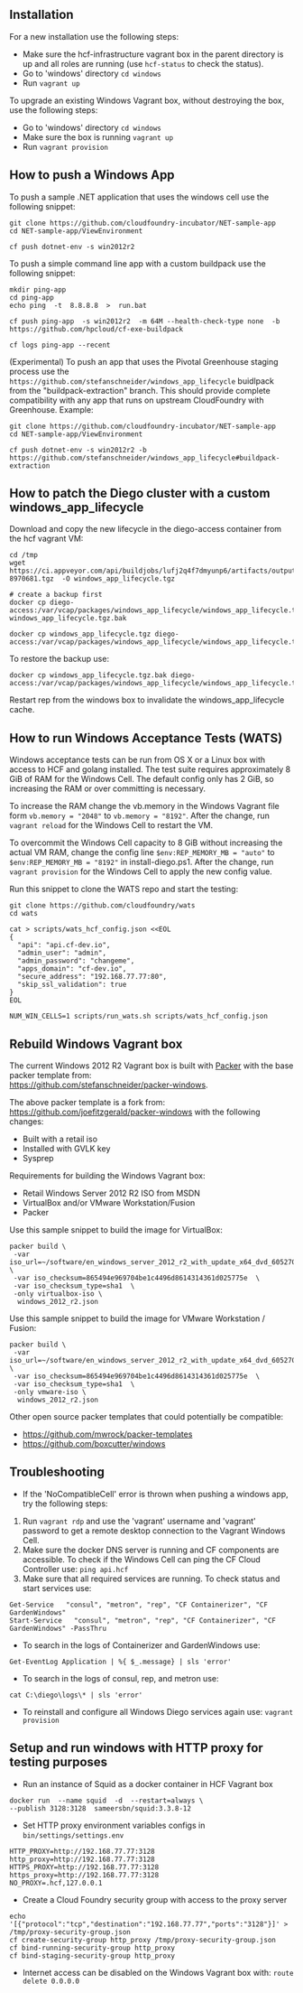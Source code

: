 ## Installation

For a new installation use the following steps:
- Make sure the hcf-infrastructure vagrant box in the parent directory is up and all roles are running (use `hcf-status` to check the status).
- Go to 'windows' directory `cd windows`
- Run `vagrant up`

To upgrade an existing Windows Vagrant box, without destroying the box, use the following steps:
- Go to 'windows' directory `cd windows`
- Make sure the box is running `vagrant up`
- Run `vagrant provision`

## How to push a Windows App

To push a sample .NET application that uses the windows cell use the following snippet:
```
git clone https://github.com/cloudfoundry-incubator/NET-sample-app
cd NET-sample-app/ViewEnvironment

cf push dotnet-env -s win2012r2
```

To push a simple command line app with a custom buildpack use the following snippet:
```
mkdir ping-app
cd ping-app
echo ping  -t  8.8.8.8  >  run.bat

cf push ping-app  -s win2012r2  -m 64M --health-check-type none  -b https://github.com/hpcloud/cf-exe-buildpack

cf logs ping-app --recent
```

(Experimental) To push an app that uses the Pivotal Greenhouse staging process use the  `https://github.com/stefanschneider/windows_app_lifecycle` buidlpack from the "buildpack-extraction" branch. This should provide complete compatibility with any app that runs on upstream CloudFoundry with Greenhouse.
Example:
```
git clone https://github.com/cloudfoundry-incubator/NET-sample-app
cd NET-sample-app/ViewEnvironment

cf push dotnet-env -s win2012r2 -b https://github.com/stefanschneider/windows_app_lifecycle#buildpack-extraction
```

## How to patch the Diego cluster with a custom windows_app_lifecycle

Download and copy the new lifecycle in the diego-access container from the hcf vagrant VM:
```
cd /tmp
wget https://ci.appveyor.com/api/buildjobs/lufj2q4f7dmyunp6/artifacts/output/windows_app_lifecycle-8970681.tgz  -O windows_app_lifecycle.tgz

# create a backup first
docker cp diego-access:/var/vcap/packages/windows_app_lifecycle/windows_app_lifecycle.tgz windows_app_lifecycle.tgz.bak

docker cp windows_app_lifecycle.tgz diego-access:/var/vcap/packages/windows_app_lifecycle/windows_app_lifecycle.tgz
```

To restore the backup use:
```
docker cp windows_app_lifecycle.tgz.bak diego-access:/var/vcap/packages/windows_app_lifecycle/windows_app_lifecycle.tgz
```

Restart rep from the windows box to invalidate the windows_app_lifecycle cache.

## How to run Windows Acceptance Tests (WATS)

Windows acceptance tests can be run from OS X or a Linux box with access to HCF and golang installed.
The test suite requires approximately 8 GiB of RAM for the Windows Cell. The default config only has 2 GiB, so increasing the RAM or over committing is necessary.

To increase the RAM change the vb.memory in the Windows Vagrant file form `vb.memory = "2048"` to `vb.memory = "8192"`. After the change, run `vagrant reload` for the Windows Cell to restart the VM.

To overcommit the Windows Cell capacity to 8 GiB without increasing the actual VM RAM, change the config line `$env:REP_MEMORY_MB = "auto"` to `$env:REP_MEMORY_MB = "8192"` in install-diego.ps1. After the change, run `vagrant provision` for the Windows Cell to apply the new config value.

Run this snippet to clone the WATS repo and start the testing:

```
git clone https://github.com/cloudfoundry/wats
cd wats

cat > scripts/wats_hcf_config.json <<EOL
{
  "api": "api.cf-dev.io",
  "admin_user": "admin",
  "admin_password": "changeme",
  "apps_domain": "cf-dev.io",
  "secure_address": "192.168.77.77:80",
  "skip_ssl_validation": true
}
EOL

NUM_WIN_CELLS=1 scripts/run_wats.sh scripts/wats_hcf_config.json
```

## Rebuild Windows Vagrant box

The current Windows 2012 R2 Vagrant box is built with [Packer](https://www.packer.io/) with the base packer template from:  
https://github.com/stefanschneider/packer-windows.

The above packer template is a fork from: https://github.com/joefitzgerald/packer-windows with the following changes:
 - Built with a retail iso
 - Installed with GVLK key
 - Sysprep

Requirements for building the Windows Vagrant box:
 - Retail Windows Server 2012 R2 ISO from MSDN
 - VirtualBox and/or VMware Workstation/Fusion
 - Packer


 Use this sample snippet to build the image for VirtualBox:
 ```
 packer build \
  -var iso_url=~/software/en_windows_server_2012_r2_with_update_x64_dvd_6052708.iso  \
  -var iso_checksum=865494e969704be1c4496d8614314361d025775e  \
  -var iso_checksum_type=sha1  \
  -only virtualbox-iso \
   windows_2012_r2.json
 ```

 Use this sample snippet to build the image for VMware Workstation / Fusion:
 ```
 packer build \
  -var iso_url=~/software/en_windows_server_2012_r2_with_update_x64_dvd_6052708.iso  \
  -var iso_checksum=865494e969704be1c4496d8614314361d025775e  \
  -var iso_checksum_type=sha1  \
  -only vmware-iso \
   windows_2012_r2.json
 ```

Other open source packer templates that could potentially be compatible:
 - https://github.com/mwrock/packer-templates
 - https://github.com/boxcutter/windows

## Troubleshooting

-  If the 'NoCompatibleCell' error is thrown when pushing a windows app, try the following steps:
 1. Run `vagrant rdp` and use the 'vagrant' username and 'vagrant' password to get a remote desktop connection to the Vagrant Windows Cell.
 2. Make sure the docker DNS server is running and CF components are accessible. To check if the Windows Cell can ping the CF Cloud Controller use: `ping api.hcf`
 3. Make sure that all required services are running. To check status and start services use:
```
Get-Service   "consul", "metron", "rep", "CF Containerizer", "CF GardenWindows"
Start-Service   "consul", "metron", "rep", "CF Containerizer", "CF GardenWindows" -PassThru
```

- To search in the logs of Containerizer and GardenWindows use:
```
Get-EventLog Application | %{ $_.message} | sls 'error'
```

- To search in the logs of consul, rep, and metron use:
```
cat C:\diego\logs\* | sls 'error'
```

- To reinstall and configure all Windows Diego services again use: `vagrant provision`

## Setup and run windows with HTTP proxy for testing purposes

- Run an instance of Squid as a docker container in HCF Vagrant box
```
docker run  --name squid  -d  --restart=always \
--publish 3128:3128  sameersbn/squid:3.3.8-12
```

- Set HTTP proxy environment variables configs in `bin/settings/settings.env`
```
HTTP_PROXY=http://192.168.77.77:3128
http_proxy=http://192.168.77.77:3128
HTTPS_PROXY=http://192.168.77.77:3128
https_proxy=http://192.168.77.77:3128
NO_PROXY=.hcf,127.0.0.1
```

- Create a Cloud Foundry security group with access to the proxy server
```
echo '[{"protocol":"tcp","destination":"192.168.77.77","ports":"3128"}]' > /tmp/proxy-security-group.json
cf create-security-group http_proxy /tmp/proxy-security-group.json
cf bind-running-security-group http_proxy
cf bind-staging-security-group http_proxy
```

- Internet access can be disabled on the Windows Vagrant box with:
`route delete 0.0.0.0`
